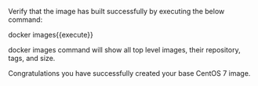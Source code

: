 
Verify that the image has built successfully by executing the below command:

docker images{{execute}}

docker images command will show all top level images, their repository, tags, and size.

Congratulations you have successfully created your base CentOS 7 image.
